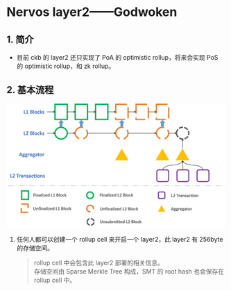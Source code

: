# Nervos layer2——Godwoken

## 1. 简介

- 目前 ckb 的 layer2 还只实现了 PoA 的 optimistic rollup，将来会实现 PoS 的 optimistic rollup，和 zk rollup。

## 2. 基本流程

![layer2](../images/nervos_layer2.png)

1. 任何人都可以创建一个 rollup cell 来开启一个 layer2，此 layer2 有 256byte 的存储空间。

	> rollup cell 中会包含此 layer2 部署的相关信息。  
	> 存储空间由 Sparse Merkle Tree 构成，SMT 的 root hash 也会保存在 rollup cell 中。

